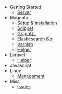 - Getting Started
    - [Server](/welcome)
- Magento
    - [Setup & Installation](/magento)
    - [Snippet](/magento/snippet)
    - [GraphQL](/magento/graphql)
    - [Elasticsearch 6.x](/magento/elasticsearch)
    - [Varnish](/magento/varnish)
    - [Helper](/magento/helper)
- Laravel
    - [Helper](/laravel/helper)
- Javascript
- Linux
    - [Management](/linux)
- Misc
    - [Issues](/issues)
  